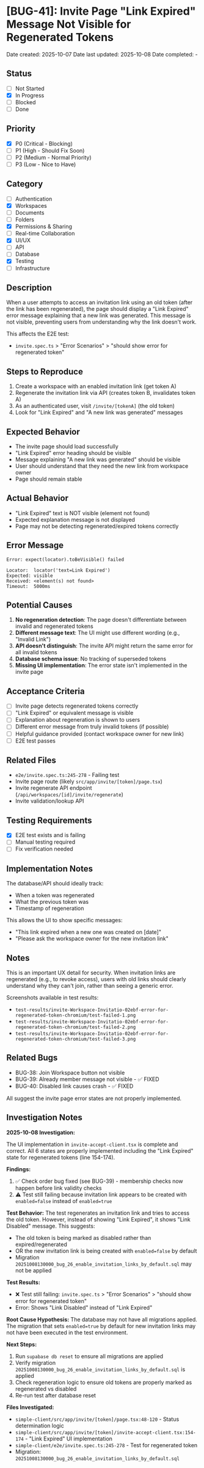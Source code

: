 # [BUG-41]: Invite Page "Link Expired" Message Not Visible for Regenerated Tokens

Date created: 2025-10-07
Date last updated: 2025-10-08
Date completed: -

## Status

- [ ] Not Started
- [x] In Progress
- [ ] Blocked
- [ ] Done

## Priority

- [x] P0 (Critical - Blocking)
- [ ] P1 (High - Should Fix Soon)
- [ ] P2 (Medium - Normal Priority)
- [ ] P3 (Low - Nice to Have)

## Category

- [ ] Authentication
- [x] Workspaces
- [ ] Documents
- [ ] Folders
- [x] Permissions & Sharing
- [ ] Real-time Collaboration
- [x] UI/UX
- [ ] API
- [ ] Database
- [x] Testing
- [ ] Infrastructure

## Description

When a user attempts to access an invitation link using an old token (after the link has been regenerated), the page should display a "Link Expired" error message explaining that a new link was generated. This message is not visible, preventing users from understanding why the link doesn't work.

This affects the E2E test:
- `invite.spec.ts` > "Error Scenarios" > "should show error for regenerated token"

## Steps to Reproduce

1. Create a workspace with an enabled invitation link (get token A)
2. Regenerate the invitation link via API (creates token B, invalidates token A)
3. As an authenticated user, visit `/invite/[tokenA]` (the old token)
4. Look for "Link Expired" and "A new link was generated" messages

## Expected Behavior

- The invite page should load successfully
- "Link Expired" error heading should be visible
- Message explaining "A new link was generated" should be visible
- User should understand that they need the new link from workspace owner
- Page should remain stable

## Actual Behavior

- "Link Expired" text is NOT visible (element not found)
- Expected explanation message is not displayed
- Page may not be detecting regenerated/expired tokens correctly

## Error Message

```
Error: expect(locator).toBeVisible() failed

Locator:  locator('text=Link Expired')
Expected: visible
Received: <element(s) not found>
Timeout:  5000ms
```

## Potential Causes

1. **No regeneration detection**: The page doesn't differentiate between invalid and regenerated tokens
2. **Different message text**: The UI might use different wording (e.g., "Invalid Link")
3. **API doesn't distinguish**: The invite API might return the same error for all invalid tokens
4. **Database schema issue**: No tracking of superseded tokens
5. **Missing UI implementation**: The error state isn't implemented in the invite page

## Acceptance Criteria

- [ ] Invite page detects regenerated tokens correctly
- [ ] "Link Expired" or equivalent message is visible
- [ ] Explanation about regeneration is shown to users
- [ ] Different error message from truly invalid tokens (if possible)
- [ ] Helpful guidance provided (contact workspace owner for new link)
- [ ] E2E test passes

## Related Files

- `e2e/invite.spec.ts:245-278` - Failing test
- Invite page route (likely `src/app/invite/[token]/page.tsx`)
- Invite regenerate API endpoint (`/api/workspaces/[id]/invite/regenerate`)
- Invite validation/lookup API

## Testing Requirements

- [x] E2E test exists and is failing
- [ ] Manual testing required
- [ ] Fix verification needed

## Implementation Notes

The database/API should ideally track:
- When a token was regenerated
- What the previous token was
- Timestamp of regeneration

This allows the UI to show specific messages:
- "This link expired when a new one was created on [date]"
- "Please ask the workspace owner for the new invitation link"

## Notes

This is an important UX detail for security. When invitation links are regenerated (e.g., to revoke access), users with old links should clearly understand why they can't join, rather than seeing a generic error.

Screenshots available in test results:
- `test-results/invite-Workspace-Invitatio-02ebf-error-for-regenerated-token-chromium/test-failed-1.png`
- `test-results/invite-Workspace-Invitatio-02ebf-error-for-regenerated-token-chromium/test-failed-2.png`
- `test-results/invite-Workspace-Invitatio-02ebf-error-for-regenerated-token-chromium/test-failed-3.png`

## Related Bugs

- BUG-38: Join Workspace button not visible
- BUG-39: Already member message not visible - ✅ FIXED
- BUG-40: Disabled link causes crash - ✅ FIXED

All suggest the invite page error states are not properly implemented.

## Investigation Notes

**2025-10-08 Investigation:**

The UI implementation in `invite-accept-client.tsx` is complete and correct. All 6 states are properly implemented including the "Link Expired" state for regenerated tokens (line 154-174).

**Findings:**
1. ✅ Check order bug fixed (see BUG-39) - membership checks now happen before link validity checks
2. ⚠️ Test still failing because invitation link appears to be created with `enabled=false` instead of `enabled=true`

**Test Behavior:**
The test regenerates an invitation link and tries to access the old token. However, instead of showing "Link Expired", it shows "Link Disabled" message. This suggests:
- The old token is being marked as disabled rather than expired/regenerated
- OR the new invitation link is being created with `enabled=false` by default
- Migration `20251008130000_bug_26_enable_invitation_links_by_default.sql` may not be applied

**Test Results:**
- ❌ Test still failing: `invite.spec.ts` > "Error Scenarios" > "should show error for regenerated token"
- Error: Shows "Link Disabled" instead of "Link Expired"

**Root Cause Hypothesis:**
The database may not have all migrations applied. The migration that sets `enabled=true` by default for new invitation links may not have been executed in the test environment.

**Next Steps:**
1. Run `supabase db reset` to ensure all migrations are applied
2. Verify migration `20251008130000_bug_26_enable_invitation_links_by_default.sql` is applied
3. Check regeneration logic to ensure old tokens are properly marked as regenerated vs disabled
4. Re-run test after database reset

**Files Investigated:**
- `simple-client/src/app/invite/[token]/page.tsx:48-120` - Status determination logic
- `simple-client/src/app/invite/[token]/invite-accept-client.tsx:154-174` - "Link Expired" UI implementation
- `simple-client/e2e/invite.spec.ts:245-278` - Test for regenerated token
- Migration: `20251008130000_bug_26_enable_invitation_links_by_default.sql`
